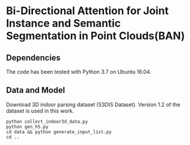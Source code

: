 # Bi-Directional Attention for Joint Instance and Semantic Segmentation in Point Clouds(BAN)
## Dependencies
The code has been tested with Python 3.7 on Ubuntu 16.04.
## Data and Model
Download 3D indoor parsing dataset (S3DIS Dataset). Version 1.2 of the dataset is used in this work.
```
python collect_indoor3d_data.py
python gen_h5.py
cd data && python generate_input_list.py
cd ..
```
